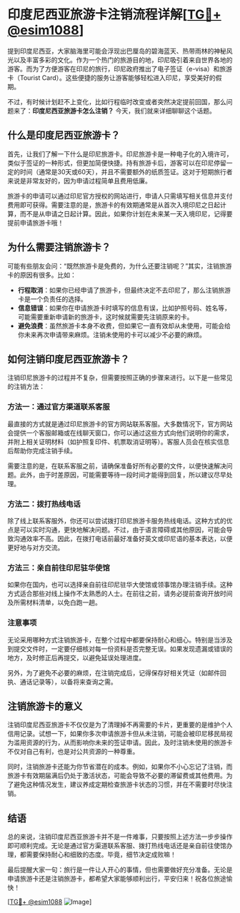 # 印度尼西亚旅游卡注销流程详解[[TG💪+ @esim1088](https://t.me/s/esim1088)]

提到印度尼西亚，大家脑海里可能会浮现出巴厘岛的碧海蓝天、热带雨林的神秘风光以及丰富多彩的文化。作为一个热门的旅游目的地，印尼吸引着来自世界各地的游客。而为了方便游客在印尼的旅行，印尼政府推出了电子签证（e-visa）和旅游卡（Tourist Card）。这些便捷的服务让游客能够轻松进入印尼，享受美好的假期。

不过，有时候计划赶不上变化，比如行程临时改变或者突然决定提前回国，那么问题来了：**印度尼西亚旅游卡怎么注销？** 今天，我们就来详细聊聊这个话题。

## 什么是印度尼西亚旅游卡？

首先，让我们了解一下什么是印尼旅游卡。印尼旅游卡是一种电子化的入境许可，类似于签证的一种形式，但更加简便快捷。持有旅游卡后，游客可以在印尼停留一定的时间（通常是30天或60天），并且不需要额外的纸质签证。这对于短期旅行者来说是非常友好的，因为申请过程简单且费用低廉。

旅游卡的申请可以通过印尼官方授权的网站进行，申请人只需填写相关信息并支付费用即可获得。需要注意的是，旅游卡的有效期通常是从首次入境印尼之日起计算，而不是从申请之日起计算。因此，如果你计划在未来某一天入境印尼，记得要提前申请旅游卡哦！

## 为什么需要注销旅游卡？

可能有些朋友会问：“既然旅游卡是免费的，为什么还要注销呢？”其实，注销旅游卡的原因有很多。比如：

- **行程取消**：如果你已经申请了旅游卡，但最终决定不去印尼了，那么注销旅游卡是一个负责任的选择。
- **信息错误**：如果你在申请旅游卡时填写的信息有误，比如护照号码、姓名等，可能需要重新申请新的旅游卡，这时候就需要先注销原来的卡。
- **避免浪费**：虽然旅游卡本身不收费，但如果它一直有效却从未使用，可能会给你未来再次申请带来麻烦。注销未使用的卡可以减少不必要的麻烦。

## 如何注销印度尼西亚旅游卡？

注销印尼旅游卡的过程并不复杂，但需要按照正确的步骤来进行。以下是一些常见的注销方法：

### 方法一：通过官方渠道联系客服

最直接的方式就是通过印尼旅游卡的官方网站联系客服。大多数情况下，官方网站会提供一个客服邮箱或在线聊天窗口，你可以通过这些方式向他们说明你的需求，并附上相关证明材料（如护照复印件、机票取消证明等）。客服人员会在核实信息后帮助你完成注销手续。

需要注意的是，在联系客服之前，请确保准备好所有必要的文件，以便快速解决问题。此外，由于时差原因，可能需要等待一段时间才能得到回复，所以建议尽早处理。

### 方法二：拨打热线电话

除了线上联系客服外，你还可以尝试拨打印尼旅游卡服务热线电话。这种方式的优点是可以实时沟通，更快地解决问题。不过，由于语言障碍或其他原因，可能会导致沟通效率不高。因此，在拨打电话前最好准备好英文或印尼语的基本表达，以便更好地与对方交流。

### 方法三：亲自前往印尼驻华使馆

如果你在国内，也可以选择亲自前往印尼驻华大使馆或领事馆办理注销手续。这种方式适合那些对线上操作不太熟悉的人士。在前往之前，请务必提前查询开放时间及所需材料清单，以免白跑一趟。

### 注意事项

无论采用哪种方式注销旅游卡，在整个过程中都要保持耐心和细心。特别是当涉及到提交文件时，一定要仔细核对每一份资料是否完整无误。如果发现遗漏或错误的地方，及时修正后再提交，以避免延误处理进度。

另外，为了避免不必要的麻烦，在注销完成后，记得保存好相关凭证（如邮件回执、通话记录等），以备将来查询之需。

## 注销旅游卡的意义

注销印度尼西亚旅游卡不仅仅是为了清理掉不再需要的卡片，更重要的是维护个人信用记录。试想一下，如果你多次申请旅游卡但从未注销，可能会被印尼移民局视为滥用资源的行为，从而影响你未来的签证申请。因此，及时注销未使用的旅游卡不仅对自己有利，也是对公共资源的一种尊重。

同时，注销旅游卡还能为你节省潜在的成本。例如，如果你不小心忘记了注销，而旅游卡有效期届满后仍处于激活状态，可能会导致不必要的滞留费或其他费用。为了避免这种情况发生，建议养成定期检查旅游卡状态的习惯，并在不需要时尽快注销。

## 结语

总的来说，注销印度尼西亚旅游卡并不是一件难事，只要按照上述方法一步步操作即可顺利完成。无论是通过官方渠道联系客服、拨打热线电话还是亲自前往使馆办理，都需要保持耐心和细致的态度。毕竟，细节决定成败嘛！

最后提醒大家一句：旅行是一件让人开心的事情，但也需要做好充分准备。无论是申请旅游卡还是注销旅游卡，都希望大家能够顺利出行，平安归来！祝各位旅途愉快！

[[TG💪+ @esim1088](https://t.me/s/esim1088) ![Image](https://i.postimg.cc/4NQfJmqS/Snipaste-2025-05-13-00-14-12.png)]